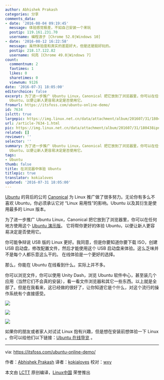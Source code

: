 ```yaml
---
author: Abhishek Prakash
categories: 分享
comments_data:
- date: '2016-08-04 09:19:45'
  message: 体验感觉极差，不如自己安装一个来玩
  postip: 119.161.231.70
  username: 编程浪子 [Chrome 52.0|Windows 10]
- date: '2016-08-12 16:22:58'
  message: 虽然体验度和真实的差距好大，但是还是挺好玩的。
  postip: 218.17.122.82
  username: 何亮 [Chrome 49.0|Windows 7]
count:
  commentnum: 2
  favtimes: 1
  likes: 0
  sharetimes: 0
  viewnum: 9126
date: '2016-07-31 18:05:00'
editorchoice: false
excerpt: 为了进一步推广 Ubuntu Linux，Canonical 把它放到了浏览器里，你可以在任何地方使用这个 Ubuntu 演示版。 它将帮你更好的体验
  Ubuntu，以便让新人更容易决定是否使用它。
fromurl: https://itsfoss.com/ubuntu-online-demo/
id: 7634
islctt: true
largepic: https://img.linux.net.cn/data/attachment/album/201607/31/180438ipnpr34np49znzww.jpeg
url: /article-7634-1.html
pic: https://img.linux.net.cn/data/attachment/album/201607/31/180438ipnpr34np49znzww.jpeg.thumb.jpg
related: []
reviewer: ''
selector: ''
summary: 为了进一步推广 Ubuntu Linux，Canonical 把它放到了浏览器里，你可以在任何地方使用这个 Ubuntu 演示版。 它将帮你更好的体验
  Ubuntu，以便让新人更容易决定是否使用它。
tags:
- Ubuntu
thumb: false
title: 在浏览器中体验 Ubuntu
titlepic: true
translator: kokialoves
updated: '2016-07-31 18:05:00'
---
```


[Ubuntu](http://www.ubuntu.com/) 的背后的公司 [Canonical](http://www.canonical.com/) 为 Linux 推广做了很多努力。无论你有多么不喜欢 Ubuntu，你必须承认它对 “Linux 易用性”的影响。Ubuntu 以及其衍生是使用最多的 Linux 版本。


为了进一步推广 Ubuntu Linux，Canonical 把它放到了浏览器里，你可以在任何地方使用这个 [Ubuntu 演示版](http://tour.ubuntu.com/en/)。 它将帮你更好的体验 Ubuntu，以便让新人更容易决定是否使用它。


你可能争辩说 USB 版的 Linux 更好。我同意，但是你要知道你要下载 ISO，创建 USB 启动盘，修改配置文件，然后才能使用这个 USB 启动盘来体验。这么乏味并不是每个人都乐意这么干的。 在线体验是一个更好的选择。


那么，你能在 Ubuntu 在线看到什么。实际上并不多。


你可以浏览文件，你可以使用 Unity Dash，浏览 Ubuntu 软件中心，甚至装几个应用（当然它们不会真的安装），看一看文件浏览器和其它一些东西。以上就是全部了。但是在我看来，这已经做的很好了，让你知道它是个什么，对这个流行的操作系统有个直接感受。


![](https://img.linux.net.cn/data/attachment/album/201607/31/180438ipnpr34np49znzww.jpeg)


 


![](https://img.linux.net.cn/data/attachment/album/201607/31/180451sz8m6d2jb8kb0z1t.jpeg)


 


![](https://img.linux.net.cn/data/attachment/album/201607/31/180501x1zornezemnnqrte.jpeg)


如果你的朋友或者家人对试试 Linux 抱有兴趣，但是想在安装前想体验一下 Linux 。你可以给他们以下链接：[Ubuntu 在线导览](http://tour.ubuntu.com/en/) 。




---


via: <https://itsfoss.com/ubuntu-online-demo/>


作者：[Abhishek Prakash](https://itsfoss.com/author/abhishek/) 译者：[kokialoves](https://github.com/kokialoves) 校对：[wxy](https://github.com/wxy)


本文由 [LCTT](https://github.com/LCTT/TranslateProject) 原创编译，[Linux中国](https://linux.cn/) 荣誉推出